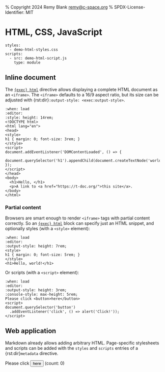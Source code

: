 % Copyright 2024 Remy Blank <remy@c-space.org>
% SPDX-License-Identifier: MIT

# HTML, CSS, JavaScript

```{metadata}
styles:
  - demo-html-styles.css
scripts:
  - src: demo-html-script.js
    type: module
```

## Inline document

The [`{exec} html`](../reference/exec.md#html) directive allows displaying a
complete HTML document as an `<iframe>`. The `<iframe>` defaults to a 16/9
aspect ratio, but its size can be adjusted with
{rst:dir}`:output-style: <exec:output-style>`.

```{exec} html
:when: load
:editor:
:style: height: 14rem;
<!DOCTYPE html>
<html lang="en">
<head>
<style>
h1 { margin: 0; font-size: 3rem; }
</style>
<script>
document.addEventListener('DOMContentLoaded', () => {
  document.querySelector('h1').appendChild(document.createTextNode('world!'));
});
</script>
</head>
<body>
  <h1>Hello, </h1>
  <p>A link to <a href="https://t-doc.org/">this site</a>.
</body>
</html>
```

### Partial content

Browsers are smart enough to render `<iframe>` tags with partial content
correctly. So an [`{exec} html`](../reference/exec.md#html) block can specify
just an HTML snippet, and optionally styles (with a `<style>` element):

```{exec} html
:when: load
:editor:
:output-style: height: 7rem;
<style>
h1 { margin: 0; font-size: 5rem; }
</style>
<h1>Hello, world!</h1>
```

Or scripts (with a `<script>` element):

```{exec} html
:when: load
:editor:
:output-style: height: 3rem;
:console-style: max-height: 5rem;
Please click <button>here</button>
<script>
document.querySelector('button')
  .addEventListener('click', () => alert('Click!'));
</script>
```

## Web application

Markdown already allows adding arbitrary HTML. Page-specific stylesheets and
scripts can be added with the `styles` and `scripts` entries of a
{rst:dir}`metadata` directive.

<div class="tdoc-web-app">
  Please click <button>here</button> (count: <span>0</span>)
</div>
